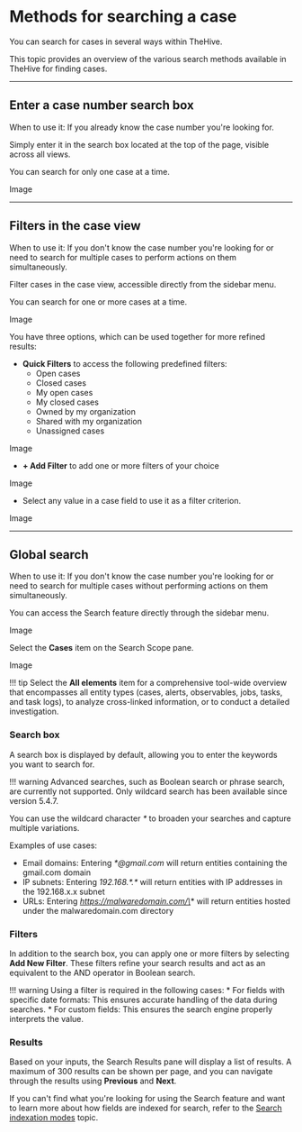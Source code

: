 # Methods for searching a case

You can search for cases in several ways within TheHive.

This topic provides an overview of the various search methods available in TheHive for finding cases.

---

## **Enter a case number** search box

When to use it: If you already know the case number you're looking for.

Simply enter it in the search box located at the top of the page, visible across all views. 

You can search for only one case at a time.

Image

---

## Filters in the case view

When to use it: If you don't know the case number you're looking for or need to search for multiple cases to perform actions on them simultaneously.

Filter cases in the case view, accessible directly from the sidebar menu.

You can search for one or more cases at a time.

Image

You have three options, which can be used together for more refined results:

* **Quick Filters** to access the following predefined filters:
    * Open cases
    * Closed cases
    * My open cases
    * My closed cases
    * Owned by my organization
    * Shared with my organization
    * Unassigned cases

Image

* **+ Add Filter** to add one or more filters of your choice

Image

* Select any value in a case field to use it as a filter criterion.

Image

---

## Global search

When to use it: If you don't know the case number you're looking for or need to search for multiple cases without performing actions on them simultaneously.

You can access the Search feature directly through the sidebar menu.

Image

Select the **Cases** item on the Search Scope pane.

Image

!!! tip
    Select the **All elements** item for a comprehensive tool-wide overview that encompasses all entity types (cases, alerts, observables, jobs, tasks, and task logs), to analyze cross-linked information, or to conduct a detailed investigation.

### Search box

A search box is displayed by default, allowing you to enter the keywords you want to search for.

!!! warning
    Advanced searches, such as Boolean search or phrase search, are currently not supported. Only wildcard search has been available since version 5.4.7.

You can use the wildcard character *\** to broaden your searches and capture multiple variations.

Examples of use cases:
* Email domains: Entering *\*@gmail.com* will return entities containing the gmail.com domain
* IP subnets: Entering *192.168.\*.\** will return entities with IP addresses in the 192.168.x.x subnet
* URLs: Entering *https://malwaredomain.com/\** will return entities hosted under the malwaredomain.com directory

### Filters

In addition to the search box, you can apply one or more filters by selecting **Add New Filter**. These filters refine your search results and act as an equivalent to the AND operator in Boolean search.

!!! warning
    Using a filter is required in the following cases:
    * For fields with specific date formats: This ensures accurate handling of the data during searches.
    * For custom fields: This ensures the search engine properly interprets the value.

### Results

Based on your inputs, the Search Results pane will display a list of results. A maximum of 300 results can be shown per page, and you can navigate through the results using **Previous** and **Next**.

If you can't find what you're looking for using the Search feature and want to learn more about how fields are indexed for search, refer to the [Search indexation modes](thehive/user-guides/analyst-corner/search-methods/search-indexation-modes.md) topic.
